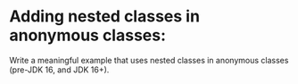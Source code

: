 # Adding nested classes in anonymous classes:
Write a meaningful example that uses nested classes in anonymous classes (pre-JDK 16, and JDK 16+).